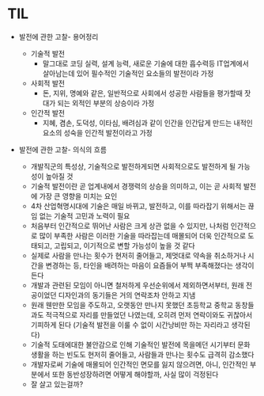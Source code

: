 # TIL

- 발전에 관한 고찰- 용어정리
    - 기술적 발전
        - 말그대로 코딩 실력, 설계 능력, 새로운 기술에 대한 흡수력등 IT업계에서 살아남는데 있어 필수적인 기술적인 요소들의 발전이라 가정
    - 사회적 발전
        - 돈, 지위, 명예와 같은, 일반적으로 사회에서 성공한 사람들을 평가할때 잣대가 되는 외적인 부분의 상승이라 가정
    - 인간적 발전
        - 지혜, 겸손, 도덕성, 이타심, 배려심과 같이 인간을 인간답게 만드는 내적인 요소의 성숙을 인간적 발전이라고 가정


- 발전에 관한 고찰- 의식의 흐름
    - 개발직군의 특성상, 기술적으로 발전하게되면 사회적으로도 발전하게 될 가능성이 높아질 것
    - 기술적 발전이란 곧 업계내에서 경쟁력의 상승을 의미하고, 이는 곧 사회적 발전에 가장 큰 영향을 미치는 요인
    - 4차 산업혁명시대에 기술은 매일 바뀌고, 발전하고, 이를 따라잡기 위해서는 끊임 없는 기술적 고민과 노력이 필요
    - 처음부터 인간적으로 뛰어난 사람은 크게 상관 없을 수 있지만, 나처럼 인간적으로 많이 부족한 사람은 이러한 기술을 따라잡는데 매몰되어 더욱 인간적으로 도태되고, 고립되고, 이기적으로 변할 가능성이 높을 것 같다
    - 실제로 사람을 만나는 횟수가 현저히 줄어들고, 제멋대로 약속을 취소하거나 시간을 변경하는 등, 타인을 배려하는 마음이 요즘들어 부쩍 부족해졌다는 생각이 든다
    - 개발과 관련된 모임이 아니면 철저하게 우선순위에서 제외하면서부터, 원래 전공이었던 디자인과의 동기들은 거의 연락조차 안하고 지냄
    - 원래 웬만한 모임을 주도하고, 오랫동안 만나지 못했던 초등학교 중학교 동창들과도 적극적으로 자리를 만들었던 나였는데, 오히려 먼저 연락이와도 귀찮아서 기피하게 된다 (기술적 발전을 이룰 수 없이 시간낭비만 하는 자리라고 생각된다)
    - 기술적 도태에대한 불안감으로 인해 기술적인 발전에 목을메던 시기부터 문화생활을 하는 빈도도 현저히 줄어들고, 사람들과 만나는 횟수도 급격히 감소했다
    - 개발자로써 기술에 매몰되어 인간적인 면모를 잃지 않으려면, 아니, 인간적인 부분에서 또한 동반성장하려면 어떻게 해야할까, 사실 많이 걱정된다
    - 잘 살고 있는걸까?
